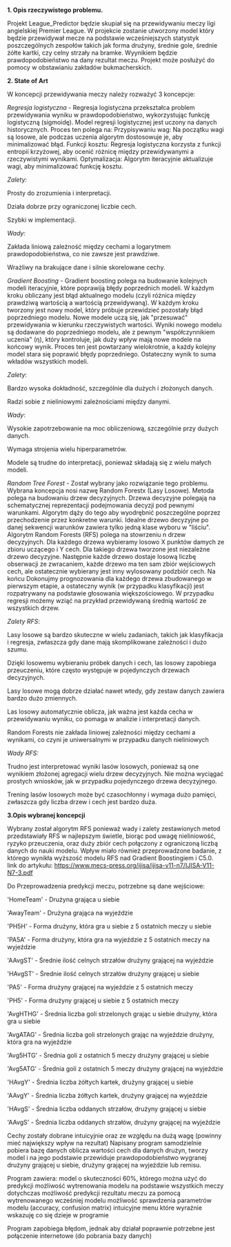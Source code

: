 **1. Opis rzeczywistego problemu.**

Projekt League_Predictor będzie skupiał się na przewidywaniu meczy ligi angielskiej Premier League. W projekcie zostanie utworzony model który będzie przewidywał mecze na podstawie wcześniejszych
statystyk poszczególnych zespołów takich jak forma drużyny, średnie gole, średnie żółte kartki, czy celny strzały na bramke. Wyynikiem będzie prawdopodobieństwo na dany rezultat meczu. 
Projekt może posłużyć do pomocy w obstawianiu zakładów bukmacherskich.

**2. State of Art**

W koncepcji przewidywania meczy należy rozważyć 3 koncepcje:

_Regresja logistyczna_ - Regresja logistyczna przekształca problem przewidywania wyniku w prawdopodobieństwo, wykorzystując funkcję logistyczną (sigmoidę).
Model regresji logistycznej jest uczony na danych historycznych. Proces ten polega na:
Przypisywaniu wag: Na początku wagi są losowe, ale podczas uczenia algorytm dostosowuje je, aby minimalizować błąd.
Funkcji kosztu: Regresja logistyczna korzysta z funkcji entropii krzyżowej, aby ocenić różnicę między przewidywanymi a rzeczywistymi wynikami.
Optymalizacja: Algorytm iteracyjnie aktualizuje wagi, aby minimalizować funkcję kosztu.

  _Zalety:_ 

Prosty do zrozumienia i interpretacji.

Działa dobrze przy ograniczonej liczbie cech.

Szybki w implementacji.

  _Wady:_

Zakłada liniową zależność między cechami a logarytmem prawdopodobieństwa, co nie zawsze jest prawdziwe.

Wrażliwy na brakujące dane i silnie skorelowane cechy.

_Gradient Boosting_ - Gradient boosting polega na budowanie kolejnych modeli iteracyjnie, które poprawiją błędy poprzednich modeli.
W każdym kroku obliczany jest błąd aktualnego modelu (czyli różnica między prawdziwą wartością a wartością przewidywaną).
W każdym kroku tworzony jest nowy model, który próbuje przewidzieć pozostały błąd poprzedniego modelu.
Nowe modele uczą się, jak "przesuwać" przewidywania w kierunku rzeczywistych wartości.
Wyniki nowego modelu są dodawane do poprzedniego modelu, ale z pewnym "współczynnikiem uczenia" (η), który kontroluje, jak duży wpływ mają nowe modele na końcowy wynik.
Proces ten jest powtarzany wielokrotnie, a każdy kolejny model stara się poprawić błędy poprzedniego.
Ostateczny wynik to suma wkładów wszystkich modeli.

  _Zalety_:

Bardzo wysoka dokładność, szczególnie dla dużych i złożonych danych.

Radzi sobie z nieliniowymi zależnościami między danymi.

  _Wady_:

Wysokie zapotrzebowanie na moc obliczeniową, szczególnie przy dużych danych.

Wymaga strojenia wielu hiperparametrów.

Modele są trudne do interpretacji, ponieważ składają się z wielu małych modeli.


_Random Tree Forest_ - Został wybrany jako rozwiązanie tego problemu.
Wybrana koncepcja nosi nazwę Random Forestx (Lasy Losowe). Metoda polega na budowaniu drzew decyzyjnych. Drzewa decyzyjne polegają na schematycznej reprezentacji podejmowania decyzji
pod pewnymi warunkami. Algorytm dąży do tego aby wyodrębnić poszczególne poprzez przechodzenie przez konkretne warunki. Idealne drzewo decyzyjne po danej sekwencji warunków
zawiera tylko jedną klase wyboru w "liściu". Algorytm Random Forests (RFS) polega na stowrzeniu n drzew decyzyjnych. Dla każdego drzewa wybieramy losowo X punktów damych
ze zbioru uczącego i Y cech. Dla takiego drzewa tworzone jest niezależne drzewo decyzyjne. Następnie każde drzewo dostaje losową liczbę obserwacji ze zwracaniem, 
każde drzewo ma ten sam zbiór wejściowych cech, ale ostatecznie wybierany jest inny wylosowany podzbiór cech. Na końcu Dokonujmy prognozowania dla każdego drzewa zbudowanego
w pierwszym etapie, a ostateczny wynik (w przypadku klasyfikacji) jest rozpatrywany na podstawie głosowania większościowego. W przypadku regresji możemy wziąć na przykład
przewidywaną średnią wartość ze wszystkich drzew.

  _Zalety RFS_:

Lasy losowe są bardzo skuteczne w wielu zadaniach, takich jak klasyfikacja i regresja, zwłaszcza gdy dane mają skomplikowane zależności i dużo szumu.

Dzięki losowemu wybieraniu próbek danych i cech, las losowy zapobiega przeuczeniu, które często występuje w pojedynczych drzewach decyzyjnych.

Lasy losowe mogą dobrze działać nawet wtedy, gdy zestaw danych zawiera bardzo dużo zmiennych.

Las losowy automatycznie oblicza, jak ważna jest każda cecha w przewidywaniu wyniku, co pomaga w analizie i interpretacji danych.

Random Forests nie zakłada liniowej zależności między cechami a wynikami, co czyni je uniwersalnymi w przypadku danych nieliniowych

  _Wady RFS:_

Trudno jest interpretować wyniki lasów losowych, ponieważ są one wynikiem złożonej agregacji wielu drzew decyzyjnych. Nie można wyciągać prostych wniosków, jak w przypadku pojedynczego drzewa decyzyjnego.

Trening lasów losowych może być czasochłonny i wymaga dużo pamięci, zwłaszcza gdy liczba drzew i cech jest bardzo duża.


**3.Opis wybranej koncepcji**

Wybrany został algorytm RFS ponieważ wady i zalety zestawionych metod przedstawiały RFS w najlepszym świetle,
biorąc pod uwagę nieliniowość, ryzyko przeuczenia, oraz duży zbiór cech połączony z ograniczoną liczbą danych do nauki modelu.
Wpływ miało również przeprowadzone badanie, z którego wynikła wyższość modelu RFS nad Gradient Boostingiem i C5.0. 
link do artykułu: https://www.mecs-press.org/ijisa/ijisa-v11-n7/IJISA-V11-N7-3.pdf


Do Przeprowadzenia predykcji meczu, potrzebne są dane wejściowe:

'HomeTeam' - Drużyna grająca u siebie

'AwayTeam' - Drużyna grająca na wyjeździe

'PH5H' - Forma drużyny, która gra u siebie z 5 ostatnich meczy u siebie

'PA5A' - Forma drużyny, która gra na wyjeździe z 5 ostatnich meczy na wyjeździe

'AAvgST' - Średnie ilość celnych strzałów drużyny grającej na wyjeździe

'HAvgST' - Średnie ilość celnych strzałów drużyny grającej u siebie

'PA5' - Forma drużyny grającej na wyjeździe z 5 ostatnich meczy

'PH5' - Forma drużyny grającej u siebie z 5 ostatnich meczy

'AvgHTHG' - Średnia liczba goli strzelonych grając u siebie drużyny, która gra u siebie

'AvgATAG' - Średnia liczba goli strzelonych grając na wyjeździe drużyny, która gra na wyjeździe

'Avg5HTG' - Średnia goli z ostatnich 5 meczy drużyny grającej u siebie

'Avg5ATG' - Średnia goli z ostatnich 5 meczy drużyny grającej na wyjeździe

'HAvgY' - Średnia liczba żółtych kartek, drużyny grającej u siebie

'AAvgY' - Średnia liczba żółtych kartek, drużyny grającej na wyjeździe

'HAvgS' - Średnia liczba oddanych strzałów, drużyny grającej u siebie

'AAvgS' - Średnia liczba oddanych strzałów, drużyny grającej na wyjeździe

Cechy zostały dobrane intuicyjnie oraz ze względu na dużą wagę (powinny mieć największy wpływ na rezultat)
Napisany program samodzielnie pobiera bazę danych oblicza wartości cech dla danych drużyn, tworzy model i na jego podstawie przewiduje
prawdopodobieństwo wygranej drużyny grającej u siebie, drużyny grającej na wyjeździe lub remisu.

Program zawiera:
model o skuteczności 60%, którego można użyć do predykcji
możliwość wytrenowania modelu na podstawie wszystkich meczy dotychczas
możliwość predykcji rezultatu meczu za pomocą wytrenowanego wcześniej modelu
możliwość sprawdzenia parametrów modelu (accuracy, confusion matrix)
intuicyjne menu które wyraźnie wskazuję co się dzieje w programie

Program zapobiega błędom, jednak aby działał poprawnie potrzebne jest połączenie internetowe (do pobrania bazy danych)

